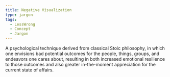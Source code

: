 ```yaml
---
title: Negative Visualization
type: jargon
tags:
  - LessWrong
  - Concept
  - Jargon
---
```




A psychological technique derived from classical Stoic philosophy, in which one envisions bad potential outcomes for the people, things, groups, and endeavors one cares about, resulting in both increased emotional resilience to those outcomes and also greater in-the-moment appreciation for the current state of affairs.  
 